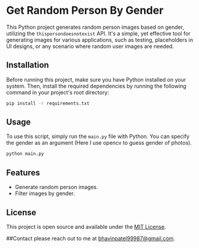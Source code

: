 
# Get Random Person By Gender

This Python project generates random person images based on gender, utilizing the `thispersondoesnotexist` API. It's a simple, yet effective tool for generating images for various applications, such as testing, placeholders in UI designs, or any scenario where random user images are needed.

## Installation

Before running this project, make sure you have Python installed on your system. Then, install the required dependencies by running the following command in your project's root directory:

```bash
pip install -r requirements.txt
```

## Usage

To use this script, simply run the `main.py` file with Python. You can specify the gender as an argument (Here I use opencv to guess gender of photos).

```bash
python main.py
```

## Features

- Generate random person images.
- Filter images by gender.

## License

This project is open source and available under the [MIT License](LICENSE).

##Contact
please reach out to me at bhavinpatel99987@gmail.com.

